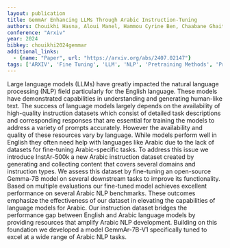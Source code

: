 ```yaml
---
layout: publication
title: GemmAr Enhancing LLMs Through Arabic Instruction-Tuning
authors: Chouikhi Hasna, Aloui Manel, Hammou Cyrine Ben, Chaabane Ghaith, Kchaou Haithem, Dhaouadi Chehir
conference: "Arxiv"
year: 2024
bibkey: chouikhi2024gemmar
additional_links:
  - {name: "Paper", url: "https://arxiv.org/abs/2407.02147"}
tags: ['ARXIV', 'Fine Tuning', 'LLM', 'NLP', 'Pretraining Methods', 'Prompting', 'Reinforcement Learning', 'Training Techniques']
---
```

Large language models (LLMs) have greatly impacted the natural language processing (NLP) field particularly for the English language. These models have demonstrated capabilities in understanding and generating human-like text. The success of language models largely depends on the availability of high-quality instruction datasets which consist of detailed task descriptions and corresponding responses that are essential for training the models to address a variety of prompts accurately. However the availability and quality of these resources vary by language. While models perform well in English they often need help with languages like Arabic due to the lack of datasets for fine-tuning Arabic-specific tasks. To address this issue we introduce InstAr-500k a new Arabic instruction dataset created by generating and collecting content that covers several domains and instruction types. We assess this dataset by fine-tuning an open-source Gemma-7B model on several downstream tasks to improve its functionality. Based on multiple evaluations our fine-tuned model achieves excellent performance on several Arabic NLP benchmarks. These outcomes emphasize the effectiveness of our dataset in elevating the capabilities of language models for Arabic. Our instruction dataset bridges the performance gap between English and Arabic language models by providing resources that amplify Arabic NLP development. Building on this foundation we developed a model GemmAr-7B-V1 specifically tuned to excel at a wide range of Arabic NLP tasks.
